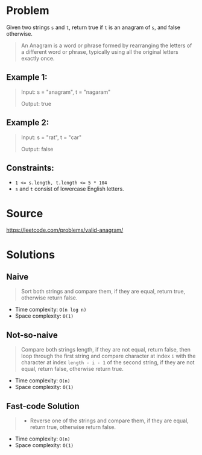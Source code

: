 # Problem

Given two strings `s` and `t`, return true if `t` is an anagram of `s`, and false otherwise.

> An Anagram is a word or phrase formed by rearranging the letters of a different word or phrase, typically using all the original letters exactly once.

## Example 1:

> Input: s = "anagram", t = "nagaram"
>
> Output: true

## Example 2:

> Input: s = "rat", t = "car"
>
> Output: false

## Constraints:

- `1 <= s.length, t.length <= 5 * 104`
- `s` and `t` consist of lowercase English letters.

# Source
https://leetcode.com/problems/valid-anagram/

# Solutions

## Naive

> Sort both strings and compare them, if they are equal, return true, otherwise return false.

- Time complexity: `O(n log n)`
- Space complexity: `O(1)`

## Not-so-naive

> Compare both strings length, if they are not equal, return false, then loop through the first string and compare character at index `i` with the character at index `length - i - 1` of the second string, if they are not equal, return false, otherwise return true.

- Time complexity: `O(n)`
- Space complexity: `O(1)`

## Fast-code Solution

> - Reverse one of the strings and compare them, if they are equal, return true, otherwise return false.

- Time complexity: `O(n)`
- Space complexity: `O(1)`
